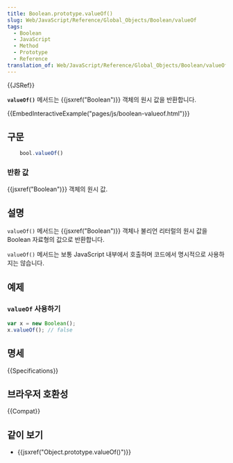 ```yaml
---
title: Boolean.prototype.valueOf()
slug: Web/JavaScript/Reference/Global_Objects/Boolean/valueOf
tags:
  - Boolean
  - JavaScript
  - Method
  - Prototype
  - Reference
translation_of: Web/JavaScript/Reference/Global_Objects/Boolean/valueOf
---
```

{{JSRef}}

**`valueOf()`** 메서드는 {{jsxref("Boolean")}} 객체의 원시 값을 반환합니다.

{{EmbedInteractiveExample("pages/js/boolean-valueof.html")}}

## 구문

```js
    bool.valueOf()
```

### 반환 값

{{jsxref("Boolean")}} 객체의 원시 값.

## 설명

`valueOf()` 메서드는 {{jsxref("Boolean")}} 객체나 불리언 리터럴의 원시 값을 Boolean 자료형의 값으로 반환합니다.

`valueOf()` 메서드는 보통 JavaScript 내부에서 호출하며 코드에서 명시적으로 사용하지는 않습니다.

## 예제

### `valueOf` 사용하기

```js
var x = new Boolean();
x.valueOf(); // false
```

## 명세

{{Specifications}}

## 브라우저 호환성

{{Compat}}

## 같이 보기

- {{jsxref("Object.prototype.valueOf()")}}
